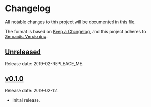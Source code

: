 # Changelog
All notable changes to this project will be documented in this file.

The format is based on [Keep a Changelog](https://keepachangelog.com/en/1.0.0/),
and this project adheres to [Semantic Versioning](https://semver.org/spec/v2.0.0.html).

## [Unreleased](https://gitlab.com/eidoo_io/hybrid-exchange-sdk/compare/v1.0.0...HEAD)

Release date: 2019-02-REPLEACE_ME.


## [v0.1.0](https://gitlab.com/eidoo_io/hybrid-exchange-sdk/compare/36389c...v1.0.0)

Release date: 2019-02-12.

- Initial release.
